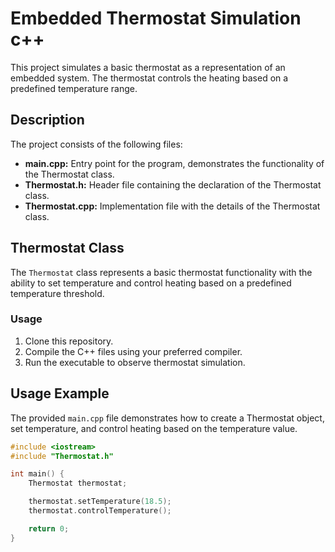 # Embedded Thermostat Simulation c++

This project simulates a basic thermostat as a representation of an embedded system. The thermostat controls the heating based on a predefined temperature range.

## Description

The project consists of the following files:

- **main.cpp:** Entry point for the program, demonstrates the functionality of the Thermostat class.
- **Thermostat.h:** Header file containing the declaration of the Thermostat class.
- **Thermostat.cpp:** Implementation file with the details of the Thermostat class.

## Thermostat Class

The `Thermostat` class represents a basic thermostat functionality with the ability to set temperature and control heating based on a predefined temperature threshold.

### Usage

1. Clone this repository.
2. Compile the C++ files using your preferred compiler.
3. Run the executable to observe thermostat simulation.

## Usage Example

The provided `main.cpp` file demonstrates how to create a Thermostat object, set temperature, and control heating based on the temperature value.

```cpp
#include <iostream>
#include "Thermostat.h"

int main() {
    Thermostat thermostat;

    thermostat.setTemperature(18.5);
    thermostat.controlTemperature();

    return 0;
}
